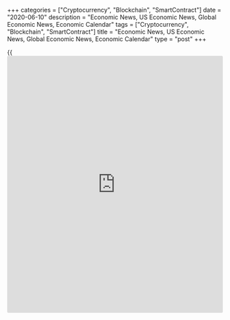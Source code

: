 +++
categories = ["Cryptocurrency", "Blockchain", "SmartContract"]
date = "2020-06-10"
description = "Economic News, US Economic News, Global Economic News, Economic Calendar"
tags = ["Cryptocurrency", "Blockchain", "SmartContract"]
title = "Economic News, US Economic News, Global Economic News, Economic Calendar"
type = "post"
+++

{{<iframe id="large-banner" src="https://www.bounty.group/#slide=18.0" width="100%" height="600" scrolling="no" style="border: 0px solid rgb(216, 221, 230); border-radius: 3px;">}}

![eccles building 112818 10jun20][1]

While the Federal Reserve expects the U.S. economy to rebound in 2021
following a sharp contraction this year due to the coronavirus pandemic,
the central bank has indicated interest rates are likely to remain at
current near-zero levels through 2022. The Fed on Wednesday announced
its widely expected decision to maintain the target range for the
federal funds rate at zero to 0.25 percent. [Read more...][2]

China's bank lending declined but credit growth improved in May, data
from the People's Bank of China showed Tuesday. Bank lending decreased
to CNY 1.48 trillion from CNY 1.7 trillion in April. The broad measure
of money supply, M2, climbed 11.1 percent annually at the end of May,
the same rate... [Read more...][3]

The Organisation for Economic Cooperation and Development said the
coronavirus, or Covid-19, pandemic has triggered the most severe
recession in nearly a century. As restrictions begin to ease, the path
to economic recovery remains highly uncertain and vulnerable to a second
wave of infections, the... [Read more...][4]

![consumerpriceindex 061020][5]

After reporting the biggest drop in U.S. consumer prices in over a
decade in the previous month, the Labor Department released a report on
Wednesday showing a modest decrease in consumer prices in the month of
May. The Labor Department said its consumer price index edged down by
0.1 percent in May after slumping by 0.8 percent in April. [Read
more...][6]

![economic outlook1 10jun20][7]

The Organisation for Economic Cooperation and Development said the
global economy is undergoing the deepest recession since the Great
Depression in the 1930s due to the coronavirus, or Covid-19, pandemic.
As restrictions begin to ease, the path to economic recovery remains
highly uncertain and vulnerable to a second wave of infections. [Read
more...][8]

After reporting the biggest drop in U.S. consumer prices in over a
decade in the previous month, the Labor Department released a report on
Wednesday showing a modest decrease in consumer prices in the month of
May. [Read more...][9]

[View All][10]

   1. cdn.rtt[news](https://www.letsplayfx.com/blog/forex-news-website/).com/articleimages/ustopstories/2020/june/eccles-building-112818_10jun20.jpg (eccles building 112818 10jun20)
   2. www.rtt[news](https://www.letsplayfx.com/blog/forex-news-website/).com/3102685/fed-expects-interest-rates-to-remain-near-zero-through-2022.aspx?type=alleco
   3. www.rtt[news](https://www.letsplayfx.com/blog/forex-news-website/).com/3102532/china-bank-lending-declines-in-may.aspx?type=alleco
   4. www.rtt[news](https://www.letsplayfx.com/blog/forex-news-website/).com/3102518/oecd-says-path-to-economic-recovery-highly-uncertain.aspx?type=alleco
   5. cdn.rtt[news](https://www.letsplayfx.com/blog/forex-news-website/).com/articleimages/ustopstories/2020/june/consumerpriceindex-061020.jpg (consumerpriceindex 061020)
   6. www.rtt[news](https://www.letsplayfx.com/blog/forex-news-website/).com/3102633/u-s-consumer-prices-show-modest-decrease-in-may.aspx?type=useco
   7. cdn.rtt[news](https://www.letsplayfx.com/blog/forex-news-website/).com/articleimages/forextopstory/2020/june/economic-outlook1_10jun20.jpg (economic outlook1 10jun20)
   8. www.rtt[news](https://www.letsplayfx.com/blog/forex-news-website/).com/3102600/oecd-says-global-economy-faces-deepest-recession-since-great-depression.aspx?type=useco
   9. www.rtt[news](https://www.letsplayfx.com/blog/forex-news-website/).com/3102593/u-s-consumer-prices-edge-down-0-1-in-may.aspx?type=useco
   10. www.rtt[news](https://www.letsplayfx.com/blog/forex-news-website/).com/list/us-economic-[news](https://www.letsplayfx.com/blog/forex-news-website/).aspx